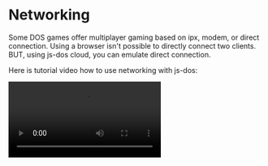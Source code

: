 # Networking

Some DOS games offer multiplayer gaming based on ipx, modem, or direct connection.
Using a browser isn't possible to directly connect two clients. BUT, using js-dos 
 cloud, you can emulate direct connection.

Here is tutorial video how to use networking with js-dos:

<video src="https://www.youtube.com/watch?v=YH22lZ1EUjM"/>

All js-dos users are able to enjoy these games using the Netherlands server, which is provided for free. 
However, due to the server's free nature, occasional lag may be experienced. To ensure a smoother and more seamless 
multiplayer experience, subscribed users have the privilege of selecting their preferred server for playing these games.

> You can disable networking features in player using [options](Player-API.md#options)
